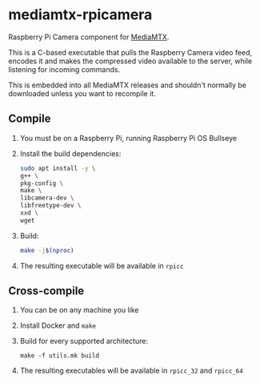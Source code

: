 # mediamtx-rpicamera

Raspberry Pi Camera component for [MediaMTX](https://github.com/bluenviron/mediamtx).

This is a C-based executable that pulls the Raspberry Camera video feed, encodes it and makes the compressed video available to the server, while listening for incoming commands.

This is embedded into all MediaMTX releases and shouldn't normally be downloaded unless you want to recompile it.

## Compile

1. You must be on a Raspberry Pi, running Raspberry Pi OS Bullseye

2. Install the build dependencies:

   ```sh
   sudo apt install -y \
   g++ \
   pkg-config \
   make \
   libcamera-dev \
   libfreetype-dev \
   xxd \
   wget
   ```

3. Build:

   ```sh
   make -j$(nproc)
   ```

4. The resulting executable will be available in `rpicc`

## Cross-compile

1. You can be on any machine you like

2. Install Docker and `make`

3. Build for every supported architecture:

   ```
   make -f utils.mk build
   ```

4. The resulting executables will be available in `rpicc_32` and `rpicc_64`
